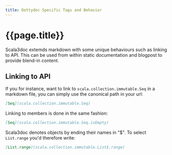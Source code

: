 ```yaml
---
title: Dottydoc Specific Tags and Behavior
---
```


# {{page.title}}

Scala3doc extemds markdown with some unique behaviours such as linking to API. This can be used from within static documentation and blogpost to provide blend-in content.

## Linking to API

If you for instance, want to link to `scala.collection.immutable.Seq` in a
markdown file, you can simply use the canonical path in your url:

```markdown
[Seq](scala.collection.immutable.Seq)
```

Linking to members is done in the same fashion:

```markdown
[Seq](scala.collection.immutable.Seq.isEmpty)
```

Scala3doc denotes objects by ending their names in "$". To select `List.range`
you'd therefore write:

```markdown
[List.range](scala.collection.immutable.List$.range)
```